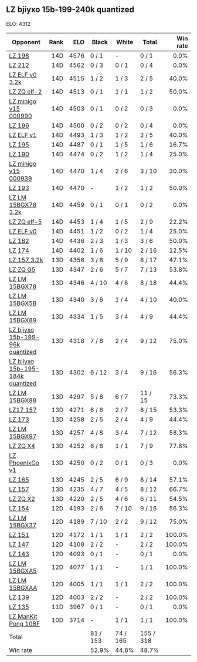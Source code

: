 ## LZ bjiyxo 15b-199-240k quantized ##

ELO: 4312

Opponent | Rank | ELO | Black | White | Total | Win rate
---------|-----:|----:|-------|-------|-------|-------:
[LZ 198](LZ%20198.md) | 14D | 4576 | 0 / 1 | - | 0 / 1 | 0.0%
[LZ 212](LZ%20212.md) | 14D | 4562 | 0 / 3 | 0 / 1 | 0 / 4 | 0.0%
[LZ ELF v0 3.2k](LZ%20ELF%20v0%203.2k.md) | 14D | 4515 | 1 / 2 | 1 / 3 | 2 / 5 | 40.0%
[LZ ZQ elf-2](LZ%20ZQ%20elf-2.md) | 14D | 4513 | 0 / 1 | 1 / 1 | 1 / 2 | 50.0%
[LZ minigo v15 000990](LZ%20minigo%20v15%20000990.md) | 14D | 4503 | 0 / 1 | 0 / 2 | 0 / 3 | 0.0%
[LZ 196](LZ%20196.md) | 14D | 4500 | 0 / 2 | 0 / 2 | 0 / 4 | 0.0%
[LZ ELF v1](LZ%20ELF%20v1.md) | 14D | 4493 | 1 / 3 | 1 / 2 | 2 / 5 | 40.0%
[LZ 195](LZ%20195.md) | 14D | 4487 | 0 / 1 | 1 / 5 | 1 / 6 | 16.7%
[LZ 190](LZ%20190.md) | 14D | 4474 | 0 / 2 | 1 / 2 | 1 / 4 | 25.0%
[LZ minigo v15 000939](LZ%20minigo%20v15%20000939.md) | 14D | 4470 | 1 / 4 | 2 / 6 | 3 / 10 | 30.0%
[LZ 193](LZ%20193.md) | 14D | 4470 | - | 1 / 2 | 1 / 2 | 50.0%
[LZ LM 15BGX78 3.2k](LZ%20LM%2015BGX78%203.2k.md) | 14D | 4459 | 0 / 1 | 0 / 1 | 0 / 2 | 0.0%
[LZ ZQ elf-5](LZ%20ZQ%20elf-5.md) | 14D | 4453 | 1 / 4 | 1 / 5 | 2 / 9 | 22.2%
[LZ ELF v0](LZ%20ELF%20v0.md) | 14D | 4451 | 1 / 2 | 0 / 2 | 1 / 4 | 25.0%
[LZ 182](LZ%20182.md) | 14D | 4436 | 2 / 3 | 1 / 3 | 3 / 6 | 50.0%
[LZ 174](LZ%20174.md) | 14D | 4402 | 1 / 6 | 1 / 10 | 2 / 16 | 12.5%
[LZ 157 3.2k](LZ%20157%203.2k.md) | 13D | 4356 | 3 / 8 | 5 / 9 | 8 / 17 | 47.1%
[LZ ZQ G5](LZ%20ZQ%20G5.md) | 13D | 4347 | 2 / 6 | 5 / 7 | 7 / 13 | 53.8%
[LZ LM 15BGX78](LZ%20LM%2015BGX78.md) | 13D | 4346 | 4 / 10 | 4 / 8 | 8 / 18 | 44.4%
[LZ LM 15BGX5B](LZ%20LM%2015BGX5B.md) | 13D | 4340 | 3 / 6 | 1 / 4 | 4 / 10 | 40.0%
[LZ LM 15BGX89](LZ%20LM%2015BGX89.md) | 13D | 4334 | 1 / 5 | 3 / 4 | 4 / 9 | 44.4%
[LZ bjiyxo 15b-199-96k quantized](LZ%20bjiyxo%2015b-199-96k%20quantized.md) | 13D | 4318 | 7 / 8 | 2 / 4 | 9 / 12 | 75.0%
[LZ bjiyxo 15b-195-184k quantized](LZ%20bjiyxo%2015b-195-184k%20quantized.md) | 13D | 4302 | 6 / 12 | 3 / 4 | 9 / 16 | 56.3%
[LZ LM 15BGX88](LZ%20LM%2015BGX88.md) | 13D | 4297 | 5 / 8 | 6 / 7 | 11 / 15 | 73.3%
[LZ17 157](LZ17%20157.md) | 13D | 4271 | 6 / 8 | 2 / 7 | 8 / 15 | 53.3%
[LZ 173](LZ%20173.md) | 13D | 4258 | 2 / 5 | 2 / 4 | 4 / 9 | 44.4%
[LZ LM 15BGX97](LZ%20LM%2015BGX97.md) | 13D | 4257 | 4 / 8 | 3 / 4 | 7 / 12 | 58.3%
[LZ ZQ X4](LZ%20ZQ%20X4.md) | 13D | 4252 | 6 / 8 | 1 / 1 | 7 / 9 | 77.8%
[LZ PhoenixGo v1](LZ%20PhoenixGo%20v1.md) | 13D | 4250 | 0 / 2 | 0 / 1 | 0 / 3 | 0.0%
[LZ 165](LZ%20165.md) | 13D | 4245 | 2 / 5 | 6 / 9 | 8 / 14 | 57.1%
[LZ 157](LZ%20157.md) | 13D | 4235 | 4 / 7 | 4 / 5 | 8 / 12 | 66.7%
[LZ ZQ X2](LZ%20ZQ%20X2.md) | 13D | 4220 | 2 / 5 | 4 / 6 | 6 / 11 | 54.5%
[LZ 154](LZ%20154.md) | 12D | 4193 | 2 / 6 | 7 / 10 | 9 / 16 | 56.3%
[LZ LM 15BGX37](LZ%20LM%2015BGX37.md) | 12D | 4189 | 7 / 10 | 2 / 2 | 9 / 12 | 75.0%
[LZ 151](LZ%20151.md) | 12D | 4172 | 1 / 1 | 1 / 1 | 2 / 2 | 100.0%
[LZ 147](LZ%20147.md) | 12D | 4108 | 2 / 2 | - | 2 / 2 | 100.0%
[LZ 143](LZ%20143.md) | 12D | 4093 | 0 / 1 | - | 0 / 1 | 0.0%
[LZ LM 15BGXA5](LZ%20LM%2015BGXA5.md) | 12D | 4077 | 1 / 1 | - | 1 / 1 | 100.0%
[LZ LM 15BGXAA](LZ%20LM%2015BGXAA.md) | 12D | 4005 | 1 / 1 | 1 / 1 | 2 / 2 | 100.0%
[LZ 139](LZ%20139.md) | 12D | 4003 | 2 / 2 | - | 2 / 2 | 100.0%
[LZ 135](LZ%20135.md) | 11D | 3967 | 0 / 1 | - | 0 / 1 | 0.0%
[LZ ManKit Pong 10BF](LZ%20ManKit%20Pong%2010BF.md) | 10D | 3714 | - | 1 / 1 | 1 / 1 | 100.0%
Total | | | 81 / 153 | 74 / 165 | 155 / 318 | 
Win rate| | | 52.9% | 44.8% | 48.7% | 
